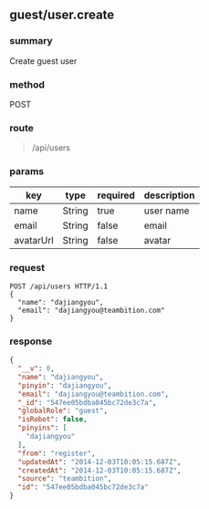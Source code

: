 ## guest/user.create

### summary
Create guest user

### method
POST

### route
> /api/users

### params
<table>
  <thead>
    <tr>
      <th>key</th>
      <th>type</th>
      <th>required</th>
      <th>description</th>
    </tr>
  </thead>
  <tbody>
    <tr>
      <td>name</td>
      <td>String</td>
      <td>true</td>
      <td>user name</td>
    </tr>
    <tr>
      <td>email</td>
      <td>String</td>
      <td>false</td>
      <td>email</td>
    </tr>
    <tr>
      <td>avatarUrl</td>
      <td>String</td>
      <td>false</td>
      <td>avatar</td>
    </tr>
  </tbody>
</table>

### request
```
POST /api/users HTTP/1.1
{
  "name": "dajiangyou",
  "email": "dajiangyou@teambition.com"
}
```

### response
```json
{
  "__v": 0,
  "name": "dajiangyou",
  "pinyin": "dajiangyou",
  "email": "dajiangyou@teambition.com",
  "_id": "547ee05bdba045bc72de3c7a",
  "globalRole": "guest",
  "isRobot": false,
  "pinyins": [
    "dajiangyou"
  ],
  "from": "register",
  "updatedAt": "2014-12-03T10:05:15.687Z",
  "createdAt": "2014-12-03T10:05:15.687Z",
  "source": "teambition",
  "id": "547ee05bdba045bc72de3c7a"
}
```
